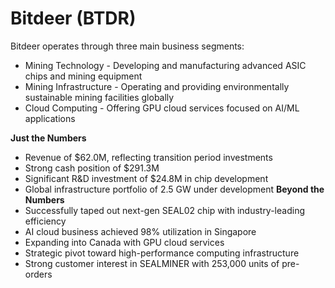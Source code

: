 # Bitdeer (BTDR)

Bitdeer operates through three main business segments:

- Mining Technology - Developing and manufacturing advanced ASIC chips and mining equipment
- Mining Infrastructure - Operating and providing environmentally sustainable mining facilities globally
- Cloud Computing - Offering GPU cloud services focused on AI/ML applications

**Just the Numbers**

- Revenue of $62.0M, reflecting transition period investments
- Strong cash position of $291.3M
- Significant R&D investment of $24.8M in chip development
- Global infrastructure portfolio of 2.5 GW under development
  **Beyond the Numbers**
- Successfully taped out next-gen SEAL02 chip with industry-leading efficiency
- AI cloud business achieved 98% utilization in Singapore
- Expanding into Canada with GPU cloud services
- Strategic pivot toward high-performance computing infrastructure
- Strong customer interest in SEALMINER with 253,000 units of pre-orders
